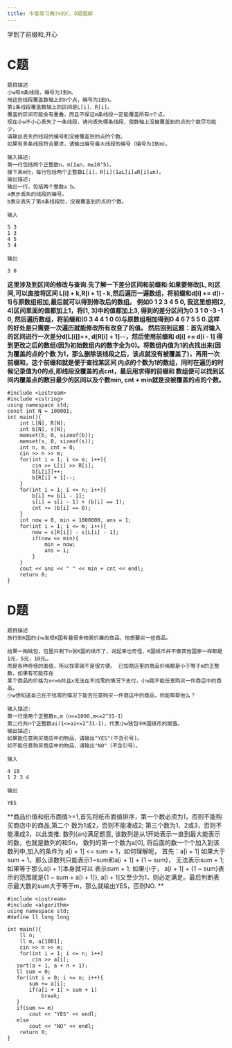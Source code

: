 ```yaml
---
title: 牛客练习赛34的C、D题题解
---
```

学到了前缀和,开心
<!--more-->
# C题
```
题目描述 
小w有m条线段，编号为1到m。
用这些线段覆盖数轴上的n个点，编号为1到n。
第i条线段覆盖数轴上的区间是L[i]，R[i]。
覆盖的区间可能会有重叠，而且不保证m条线段一定能覆盖所有n个点。
现在小w不小心丢失了一条线段，请问丢失哪条线段，使数轴上没被覆盖到的点的个数尽可能少，
请输出丢失的线段的编号和没被覆盖到的点的个数。
如果有多条线段符合要求，请输出编号最大线段的编号（编号为1到m）。

输入描述:
第一行包括两个正整数n，m(1≤n，m≤10^5)。
接下来m行，每行包括两个正整数L[i]，R[i](1≤L[i]≤R[i]≤n)。
输出描述:
输出一行，包括两个整数a b。
a表示丢失的线段的编号。
b表示丢失了第a条线段后，没被覆盖到的点的个数。

输入

5 3
1 3
4 5
3 4

输出

3 0

```
**这里涉及到区间的修改与查询.先了解一下差分区间和前缀和:如果要修改[L, R]区间,可以直接将区间
L[i] + k,R[i + 1] - k,然后遍历一遍数组，将前缀和d[i] += d[i - 1]与原数组相加,最后就可以得到修改后的数组。
例如0 1 2 3 4 5 0, 我这里想把[2, 4]区间里面的值都加上1，将[1, 3]中的值都加上3,
得到的差分区间为0 3 1 0 -3 -1 0,
然后遍历数组，将前缀和(0 3 4 4 1 0 0)与原数组相加得到0 4 6 7 5 5 0.这样的好处是只需要一次遍历就能修改所有改变了的值。
然后回到这题：首先对输入的区间进行一次差分d[L[i]]++, d[R[i] + 1]--，然后使用前缀和
d[i] += d[i - 1]
得到更改之后的数组(因为初始数组内的数字全为0)。将数组内值为1的点找出来(因为覆盖的点的个数
为1，那么删除该线段之后，该点就没有被覆盖了)，再用一次前缀和，这个前缀和就是便于查找某区间
内点的个数为1的数组，同时在遍历的时候记录值为0的点,即线段没覆盖的点cnt，最后用求得的前缀和
数组便可以找到区间内覆盖点的数目最少的区间以及个数min, cnt + min就是没被覆盖的点的个数。**

```
#include <iostream>
#include <cstring>
using namespace std;
const int N = 100001;
int main(){
    int L[N], R[N];
    int b[N], s[N];
    memset(b, 0, sizeof(b));
    memset(s, 0, sizeof(s));
    int n, m, cnt = 0;
    cin >> n >> m;
    for(int i = 1; i <= m; i++){
        cin >> L[i] >> R[i];
        b[L[i]]++;
        b[R[i] + 1]--;
    }
    for(int i = 1; i <= n; i++){
        b[i] += b[i - 1];
        s[i] = s[i - 1] + (b[i] == 1);
        cnt += (b[i] == 0);
    }
    int now = 0, min = 1000000, ans = 1;
    for(int i = 1; i <= m; i++){
        now = s[R[i]] - s[L[i] - 1];
        if(now <= min){
            min = now;
            ans = i;
        }
    }
    cout << ans << " " << min + cnt << endl;
    return 0;
}
```



# D题
```
题目描述
旅行到K国的小w发现K国有着很多物美价廉的商品，他想要买一些商品。

结果一掏钱包，包里只剩下n张K国的纸币了，说起来也奇怪，K国纸币并不像其他国家一样都是1元，5元，10元…
而是各种奇怪的面值，所以找零就不是很方便。 已知商店里的商品价格都是小于等于m的正整数，如果有可能存在
某个商品的价格为x<=m并且x无法在不找零的情况下支付，小w就不能任意购买一件商店中的商品，
小w想知道自己在不找零的情况下能否任意购买一件商店中的商品，你能帮帮他么？

输入描述:
第一行是两个正整数n,m（n<=1000,m<=2^31-1）
第二行共n个正整数ai(1<=ai<=2^31-1)，代表小w钱包中K国纸币的面值。
输出描述:
如果能任意购买商店中的物品，请输出"YES"(不含引号)。
如不能任意购买商店中的物品，请输出"NO"（不含引号）。

输入

4 10
1 2 3 4

输出

YES
```

**商品价值和纸币面值>=1,首先将纸币面值排序，第一个数必须为1，否则不能购买商店中的商品,第二个
数为1或2，否则不能凑成2; 第三个数为1、2或3，否则不能凑成3，以此类推. 数列{an}满足题意,
该数列是从1开始表示一直到最大能表示的数，也就是数列的和Sn， 数列的第一个数为a[0], 
将后面的数一个个加入到该数列中,加入的条件为 a[i + 1] <= sum + 1，如何理解呢，
首先：a[i + 1] 如果大于sum + 1，那么该数列只能表示1~sum和a[i + 1] + {1 ~ sum}，
无法表示sum + 1; 如果等于那么a[i + 1]本身就可以 表示sum + 1; 如果小于，
a[i + 1] + {1 ~ sum}表示的范围就是{1 ~ sum + a[i + 1]}, a[i + 1]又至少为1，则必定满足。最后判断表示最大数的sum大于等于m，那么就输出YES，否则NO.
**
```
#include <iostream>
#include <algorithm>
using namespace std;
#define ll long long
 
int main(){
    ll n;
    ll m, a[1001];
    cin >> n >> m;
    for(int i = 1; i <= n; i++)
        cin >> a[i];
   sort(a + 1, a + n + 1);
   ll sum = 0;
   for(int i = 0; i <= n; i++){
       sum += a[i];
       if(a[i + 1] > sum + 1)
           break;
   }
   if(sum >= m)
       cout << "YES" << endl;
   else
       cout << "NO" << endl;
    return 0;
}
```

